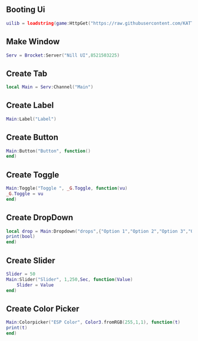 ## Booting Ui
```lua
uilib = loadstring(game:HttpGet("https://raw.githubusercontent.com/KATTM1/UiLibProject/main/NillSource.lua", true))();loadstring(uilib)();Brocket = nill:Window([[]]);
```
## Make Window
```lua
Serv = Brocket:Server("Nill UI",8521503225)
```
## Create Tab
```lua
local Main = Serv:Channel("Main")
```
## Create Label
```lua
Main:Label("Label")
```
## Create Button
```lua
Main:Button("Button", function()
end)
```
## Create Toggle
```lua
Main:Toggle("Toggle ", _G.Toggle, function(vu)
_G.Toggle = vu
end)
```
## Create DropDown
```lua
local drop = Main:Dropdown("drops",{"Option 1","Option 2","Option 3","Option 4","Option 5"}, function(bool)
print(bool)
end)
```
## Create Slider
```lua
Slider = 50
Main:Slider("Slider", 1,250,Sec, function(Value)
	Slider = Value
end)
```
## Create Color Picker
```lua
Main:Colorpicker("ESP Color", Color3.fromRGB(255,1,1), function(t)
print(t)
end)
```
